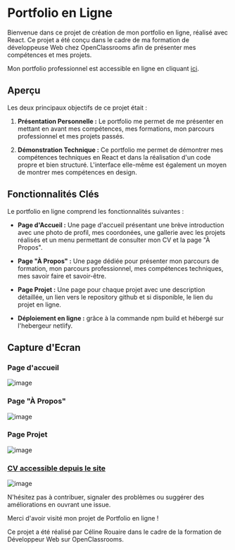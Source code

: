 # Portfolio en Ligne

Bienvenue dans ce projet de création de mon portfolio en ligne, réalisé avec React. 
Ce projet a été conçu dans le cadre de ma formation de développeuse Web chez OpenClassrooms afin de présenter mes compétences et mes projets.

Mon portfolio professionnel est accessible en ligne en cliquant [ici](https://portfolio-rouaire.netlify.app/).

## Aperçu

Les deux principaux objectifs de ce projet était :

1. **Présentation Personnelle :** Le portfolio me permet de me présenter en mettant en avant mes compétences, mes formations, mon parcours professionnel et mes projets passés. 

2. **Démonstration Technique :** Ce portfolio me permet de démontrer mes compétences techniques en React et dans la réalisation d'un code propre et bien structuré. L'interface elle-même est également un moyen de montrer mes compétences en design.

## Fonctionnalités Clés

Le portfolio en ligne comprend les fonctionnalités suivantes :

- **Page d'Accueil :** Une page d'accueil présentant une brève introduction avec une photo de profil, mes coordonées, une gallerie avec les projets réalisés et un menu permettant de consulter mon CV et la page "À Propos".
  
- **Page "À Propos" :** Une page dédiée pour présenter mon parcours de formation, mon parcours professionnel, mes compétences techniques, mes savoir faire et savoir-être.

- **Page Projet :** Une page pour chaque projet avec une description détaillée, un lien vers le repository github et si disponible, le lien du projet en ligne. 

- **Déploiement en ligne :** grâce à la commande npm build et hébergé sur l'hebergeur netlify.
  
## Capture d'Ecran

### Page d'accueil
![image](https://github.com/GiraltDeReve/Site-Mon-Vieux-Grimoire/assets/113437966/ef82cc94-6e8b-429e-bfe2-f93565cd6507)

### Page "À Propos"
![image](https://github.com/GiraltDeReve/Portfolio-2023/assets/113437966/ca269c61-6767-41ea-a67d-2ca59f0c8e62)

### Page Projet
![image](https://github.com/GiraltDeReve/Portfolio-2023/assets/113437966/5df55888-874c-4e02-9c1c-dd885698e7bb)

### [CV accessible depuis le site](https://giraltdereve.github.io/Portfolio-2023/CV2023(1).pdf)
![image](https://github.com/GiraltDeReve/Portfolio-2023/assets/113437966/3b66ebff-3261-41b8-ab2c-6ac7c9aa6704)

N'hésitez pas à contribuer, signaler des problèmes ou suggérer des améliorations en ouvrant une issue.

Merci d'avoir visité mon projet de Portfolio en ligne !

Ce projet a été réalisé par Céline Rouaire dans le cadre de la formation de Développeur Web sur OpenClassrooms.
